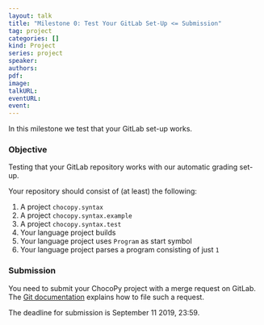 ```yaml
---
layout: talk
title: "Milestone 0: Test Your GitLab Set-Up <= Submission"
tag: project
categories: []
kind: Project
series: project
speaker:
authors:
pdf:
image:
talkURL:
eventURL:
event:
---
```


In this milestone we test that your GitLab set-up works.

### Objective

Testing that your GitLab repository works with our automatic grading set-up.

Your repository should consist of (at least) the following:

1. A project `chocopy.syntax`
1. A project `chocopy.syntax.example`
1. A project `chocopy.syntax.test`
1. Your language project builds
1. Your language project uses `Program` as start symbol
1. Your language project parses a program consisting of just `1`

### Submission

You need to submit your ChocoPy project with a merge request on GitLab.
The [Git documentation](/documentation/git.html#submitting-an-assignment) explains how to file such a request.

The deadline for submission is September 11 2019, 23:59.
